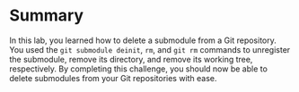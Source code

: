 # Summary

In this lab, you learned how to delete a submodule from a Git repository. You used the `git submodule deinit`, `rm`, and `git rm` commands to unregister the submodule, remove its directory, and remove its working tree, respectively. By completing this challenge, you should now be able to delete submodules from your Git repositories with ease.
